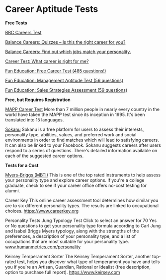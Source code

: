 # Career Aptitude Tests

**Free Tests**

[BBC Careers Test](www.bbc.co.uk/science/humanbody/mind/surveys/careers)

[Balance Careers: Quizzes – Is this the right career for you?](https://www.thebalancecareers.com/is-this-the-right-career-for-you-525861)

[Balance Careers: Find out which jobs match your personality.](https://www.thebalancecareers.com/how-to-find-out-which-jobs-match-your-personality-2059802)

[Career Test: What career is right for me?](https://www.whatcareerisrightforme.com/career-aptitude-test.php)

[Fun Education: Free Career Test (485 questions!)](https://www.funeducation.com/Tests/CareerTest/TakeTest.aspx)

[Fun Education: Management Aptitude Test (56 questions)](https://www.funeducation.com/Tests/BusinessManagementAptitude/TakeTest.aspx)

[Fun Education: Sales Strategies Assessment (59 questions)](https://www.funeducation.com/Tests/SalesChallenge/TakeTest.aspx)

**Free, but Requires Registration**

[MAPP Career Test](www.assessment.com)
More than 7 million people in nearly every country in the world have taken the MAPP test since its inception in 1995. It's been translated into 15 languages.

[Sokanu](https://www.sokanu.com)
Sokanu is a free platform for users to assess their interests, personality type, abilities, values, and preferred work and social environments in order to find matches which will lead to satisfying careers. It can also be linked to your Facebook. Sokanu suggests careers after users respond to a series of questions. There's detailed information available on each of the suggested career options.

**Tests for a Cost**

[Myers-Briggs (MBTI)](www.discoveryourpersonality.com)
This is one of the top rated instruments to help assess your personality type and explore career options. If you're a college graduate, check to see if your career office offers no-cost testing for alumni.

Career Key
This online career assessment tool determines how similar you are to six different personality types. The results are linked to occupational choices.
https://www.careerkey.org

Personality Tests
Jung Typology Test
Click to select an answer for 70 Yes or No questions to get your personality type formula according to Carl Jung and Isabel Briggs Myers typology, along with the strengths of the preferences, a description of your personality type, and a list of occupations that are most suitable for your personality type.
www.humanmetrics.com/personality

Keirsey Temperament Sorter
The Keirsey Temperament Sorter, another top-rated test, helps you discover what type of temperament you have and tells you if you're an Artisan, Guardian, Rational or Idealist (free description, option to purchase full report).
https://www.keirsey.com
